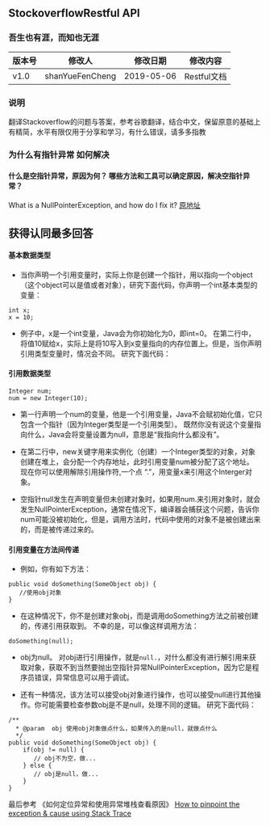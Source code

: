 
## StockoverflowRestful API
### 吾生也有涯，而知也无涯
| 版本号 | 修改人 | 修改日期   | 修改内容                       |
| ------ | ------ | ---------- | ------------------------------ |
| v1.0   | shanYueFenCheng   | 2019-05-06 | Restful文档                       |

### 说明

翻译Stackoverflow的问题与答案，参考谷歌翻译，结合中文，保留原意的基础上有精简，水平有限仅用于分享和学习，有什么错误，请多多指教


### 为什么有指针异常 如何解决
#### 什么是空指针异常，原因为何？ 哪些方法和工具可以确定原因，解决空指针异常？
What is a NullPointerException, and how do I fix it?
[原地址](https://stackoverflow.com/questions/218384/what-is-a-nullpointerexception-and-how-do-i-fix-it)


## 获得认同最多回答

####  基本数据类型
- 当你声明一个引用变量时，实际上你是创建一个指针，用以指向一个object（这个object可以是值或者对象），研究下面代码，你声明一个int基本类型的变量：

```
int x;
x = 10;
```
- 例子中，x是一个int变量，Java会为你初始化为0，即int=0。 在第二行中，将值10赋给x，实际上是将10写入到x变量指向的内存位置上。但是，当你声明引用类型变量时，情况会不同。 研究下面代码：

####  引用数据类型
```
Integer num;
num = new Integer(10);
```
- 第一行声明一个num的变量，他是一个引用变量，Java不会赋初始化值，它只包含一个指针（因为Integer类型是一个引用类型）。 既然你没有说这个变量指向什么，Java会将变量设置为null，意思是“我指向什么都没有”。

 - 在第二行中，new关键字用来实例化（创建）一个Integer类型的对象，对象创建在堆上，会分配一个内存地址，此时引用变量num被分配了这个地址。 现在你可以使用解除引用操作符,一个点 “.”，用变量x来引用这个Interger对象。

 - 空指针null发生在声明变量但未创建对象时，如果用num.来引用对象时，就会发生NullPointerException，通常在情况下，编译器会捕获这个问题，告诉你num可能没被初始化，但是，调用方法时，代码中使用的对象不是被创建出来的，而是被传递过来的。

####  引用变量在方法间传递
- 例如，你有如下方法：

```
public void doSomething(SomeObject obj) {
   //使用obj对象
}
```
- 在这种情况下，你不是创建对象obj，而是调用doSomething方法之前被创建的，传递引用获取到。 不幸的是，可以像这样调用方法：


```
doSomething(null);
```
- obj为null。 对obj进行引用操作，就是```null.```，对什么都没有进行解引用来获取对象，获取不到当然要抛出空指针异常NullPointerException，因为它是程序员错误，异常信息可以用于调试。

- 还有一种情况，该方法可以接受obj对象进行操作，也可以接受null进行其他操作。你可能需要检查参数obj是不是null，处理不同的逻辑。  研究下面代码：


```
/**
  * @param  obj 使用obj对象做点什么，如果传入的是null，就做点什么
  */
public void doSomething(SomeObject obj) {
    if(obj != null) {
       // obj不为空，做...
    } else {
       // obj是null，做...
    }
}
```
最后参考 《如何定位异常和使用异常堆栈查看原因》
 [How to pinpoint the exception & cause using Stack Trace](https://stackoverflow.com/q/3988788/2775450)